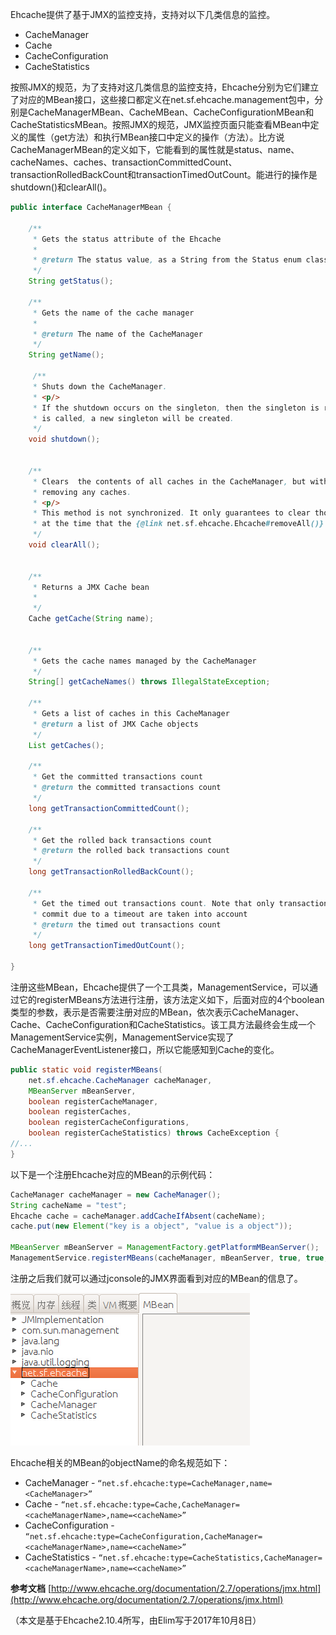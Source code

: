 Ehcache提供了基于JMX的监控支持，支持对以下几类信息的监控。
* CacheManager
* Cache
* CacheConfiguration
* CacheStatistics

按照JMX的规范，为了支持对这几类信息的监控支持，Ehcache分别为它们建立了对应的MBean接口，这些接口都定义在net.sf.ehcache.management包中，分别是CacheManagerMBean、CacheMBean、CacheConfigurationMBean和CacheStatisticsMBean。按照JMX的规范，JMX监控页面只能查看MBean中定义的属性（get方法）和执行MBean接口中定义的操作（方法）。比方说CacheManagerMBean的定义如下，它能看到的属性就是status、name、cacheNames、caches、transactionCommittedCount、transactionRolledBackCount和transactionTimedOutCount。能进行的操作是shutdown()和clearAll()。
```java
public interface CacheManagerMBean {

    /**
     * Gets the status attribute of the Ehcache
     *
     * @return The status value, as a String from the Status enum class
     */
    String getStatus();

    /**
     * Gets the name of the cache manager
     *
     * @return The name of the CacheManager
     */
    String getName();

     /**
     * Shuts down the CacheManager.
     * <p/>
     * If the shutdown occurs on the singleton, then the singleton is removed, so that if a singleton access method
     * is called, a new singleton will be created.
     */
    void shutdown();


    /**
     * Clears  the contents of all caches in the CacheManager, but without
     * removing any caches.
     * <p/>
     * This method is not synchronized. It only guarantees to clear those elements in a cache
     * at the time that the {@link net.sf.ehcache.Ehcache#removeAll()} mehod  on each cache is called.
     */
    void clearAll();


    /**
     * Returns a JMX Cache bean
     *
     */
    Cache getCache(String name);


    /**
     * Gets the cache names managed by the CacheManager
     */
    String[] getCacheNames() throws IllegalStateException;

    /**
     * Gets a list of caches in this CacheManager
     * @return a list of JMX Cache objects
     */
    List getCaches();

    /**
     * Get the committed transactions count
     * @return the committed transactions count
     */
    long getTransactionCommittedCount();

    /**
     * Get the rolled back transactions count
     * @return the rolled back transactions count
     */
    long getTransactionRolledBackCount();

    /**
     * Get the timed out transactions count. Note that only transactions which failed to
     * commit due to a timeout are taken into account
     * @return the timed out transactions count
     */
    long getTransactionTimedOutCount();

}
```

注册这些MBean，Ehcache提供了一个工具类，ManagementService，可以通过它的registerMBeans方法进行注册，该方法定义如下，后面对应的4个boolean类型的参数，表示是否需要注册对应的MBean，依次表示CacheManager、Cache、CacheConfiguration和CacheStatistics。该工具方法最终会生成一个ManagementService实例，ManagementService实现了CacheManagerEventListener接口，所以它能感知到Cache的变化。
```java
public static void registerMBeans(
    net.sf.ehcache.CacheManager cacheManager,
    MBeanServer mBeanServer,
    boolean registerCacheManager,
    boolean registerCaches,
    boolean registerCacheConfigurations,
    boolean registerCacheStatistics) throws CacheException {
//...
}
```

以下是一个注册Ehcache对应的MBean的示例代码：
```java
CacheManager cacheManager = new CacheManager();
String cacheName = "test";
Ehcache cache = cacheManager.addCacheIfAbsent(cacheName);
cache.put(new Element("key is a object", "value is a object"));

MBeanServer mBeanServer = ManagementFactory.getPlatformMBeanServer();
ManagementService.registerMBeans(cacheManager, mBeanServer, true, true, true, true);
```

注册之后我们就可以通过jconsole的JMX界面看到对应的MBean的信息了。

![JMX图片](jmx.png)

Ehcache相关的MBean的objectName的命名规范如下：
* CacheManager - `“net.sf.ehcache:type=CacheManager,name=<CacheManager>”`
* Cache - `“net.sf.ehcache:type=Cache,CacheManager=<cacheManagerName>,name=<cacheName>”`
* CacheConfiguration - `“net.sf.ehcache:type=CacheConfiguration,CacheManager=<cacheManagerName>,name=<cacheName>”`
* CacheStatistics - `“net.sf.ehcache:type=CacheStatistics,CacheManager=<cacheManagerName>,name=<cacheName>”`

**参考文档**
[http://www.ehcache.org/documentation/2.7/operations/jmx.html](http://www.ehcache.org/documentation/2.7/operations/jmx.html)


（本文是基于Ehcache2.10.4所写，由Elim写于2017年10月8日）
